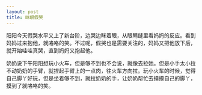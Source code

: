 ```yaml
---
layout: post
title: 眯眼假哭
---
```


阳阳今天假哭水平又上了新台阶，边哭边眯着眼，从眼睛缝里看妈妈的反应。看到妈妈过来抱他，就咯咯的笑。不过呢，假哭也是需要关注的，妈妈又把他放下后，就开始哇哇真哭，直到妈妈又抱起他。

奶奶说下午阳阳想玩小火车，但是够不到也不会说，就像去拉她。但是小手太小拉不动奶奶的手臂，就捏起手臂上的一点肉，往火车方向拉。玩小火车的时候，觉得自己脚丫好玩，但是坐着够不到，就拉奶奶的手，让奶奶帮忙去摸摸自己的脚丫，摸到了就咯咯的笑。
